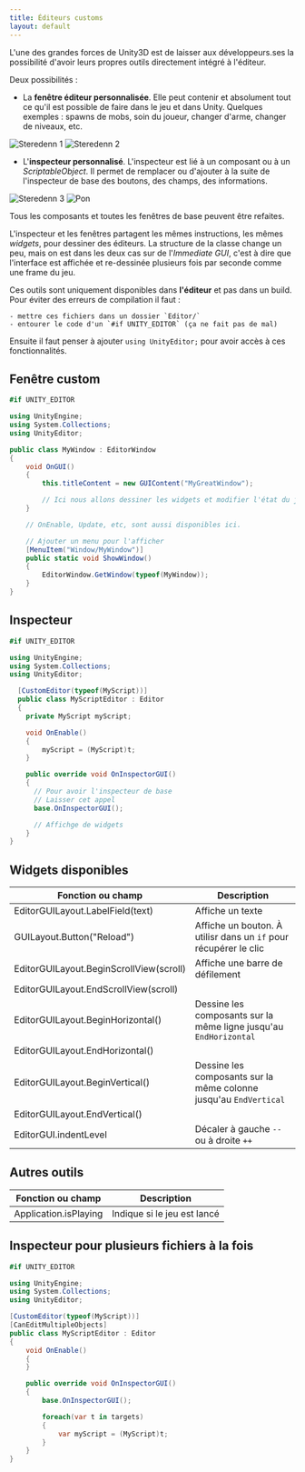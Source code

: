 ```yaml
---
title: Éditeurs customs
layout: default
---
```


L'une des grandes forces de Unity3D est de laisser aux développeurs.ses la possibilité d'avoir leurs propres outils directement intégré à l'éditeur.

Deux possibilités :

- La **fenêtre éditeur personnalisée**. Elle peut contenir et absolument tout ce qu'il est possible de faire dans le jeu et dans Unity. Quelques exemples : spawns de mobs, soin du joueur, changer d'arme, changer de niveaux, etc.

![Steredenn 1]({{site.url}}/static/content/unity/customeditor1.png)
![Steredenn 2]({{site.url}}/static/content/unity/customeditor2.png)

- L'**inspecteur personnalisé**. L'inspecteur est lié à un composant ou à un *ScriptableObject*. Il permet de remplacer ou d'ajouter à la suite de l'inspecteur de base des boutons, des champs, des informations.

![Steredenn 3]({{site.url}}/static/content/unity/customeditor3.png)
![Pon]({{site.url}}/static/content/unity/customeditor4.png)

Tous les composants et toutes les fenêtres de base peuvent être refaites.

L'inspecteur et les fenêtres partagent les mêmes instructions, les mêmes *widgets*, pour dessiner des éditeurs. La structure de la classe change un peu, mais on est dans les deux cas sur de l'*Immediate GUI*, c'est à dire que l'interface est affichée et re-dessinée plusieurs fois par seconde comme une frame du jeu.

Ces outils sont uniquement disponibles dans **l'éditeur** et pas dans un build. Pour éviter des erreurs de compilation il faut :

    - mettre ces fichiers dans un dossier `Editor/`
    - entourer le code d'un `#if UNITY_EDITOR` (ça ne fait pas de mal)

Ensuite il faut penser à ajouter `using UnityEditor;` pour avoir accès à ces fonctionnalités.

## Fenêtre custom

```csharp
#if UNITY_EDITOR

using UnityEngine;
using System.Collections;
using UnityEditor;

public class MyWindow : EditorWindow
{
    void OnGUI()
    {
        this.titleContent = new GUIContent("MyGreatWindow");

        // Ici nous allons dessiner les widgets et modifier l'état du jeu
    }

    // OnEnable, Update, etc, sont aussi disponibles ici.

    // Ajouter un menu pour l'afficher
    [MenuItem("Window/MyWindow")]
    public static void ShowWindow()
    {
        EditorWindow.GetWindow(typeof(MyWindow));
    }
}
```

## Inspecteur

```csharp
#if UNITY_EDITOR

using UnityEngine;
using System.Collections;
using UnityEditor;

  [CustomEditor(typeof(MyScript))]
  public class MyScriptEditor : Editor
  {
    private MyScript myScript;

    void OnEnable()
    {
        myScript = (MyScript)t;
    }

    public override void OnInspectorGUI()
    {
      // Pour avoir l'inspecteur de base
      // Laisser cet appel
      base.OnInspectorGUI();

      // Affichge de widgets
    }
}
```

## Widgets disponibles

| Fonction ou champ | Description | 
| ----------------- | ----------- |
| EditorGUILayout.LabelField(text) | Affiche un texte |
| GUILayout.Button("Reload") | Affiche un bouton. À utilisr dans un `if` pour récupérer le clic |
| EditorGUILayout.BeginScrollView(scroll) | Affiche une barre de défilement |
| EditorGUILayout.EndScrollView(scroll) |  |
| EditorGUILayout.BeginHorizontal() | Dessine les composants sur la même ligne jusqu'au `EndHorizontal` |
| EditorGUILayout.EndHorizontal() |  |
| EditorGUILayout.BeginVertical() | Dessine les composants sur la même colonne jusqu'au `EndVertical` |
| EditorGUILayout.EndVertical() |  |
| EditorGUI.indentLevel | Décaler à gauche `--` ou à droite `++` |

## Autres outils

| Fonction ou champ | Description | 
| ----------------- | ----------- |
| Application.isPlaying | Indique si le jeu est lancé |

## Inspecteur pour plusieurs fichiers à la fois

```csharp
#if UNITY_EDITOR

using UnityEngine;
using System.Collections;
using UnityEditor;

[CustomEditor(typeof(MyScript))]
[CanEditMultipleObjects]
public class MyScriptEditor : Editor
{
    void OnEnable()
    {
    }

    public override void OnInspectorGUI()
    {
        base.OnInspectorGUI();

        foreach(var t in targets)
        {
            var myScript = (MyScript)t;
        }
    }
}
```

